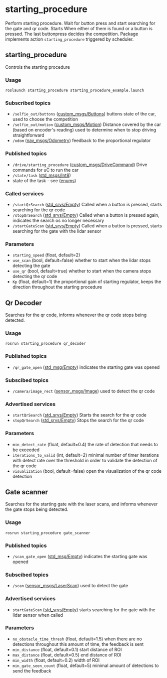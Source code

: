 # starting_procedure
Perform starting procedure. Wait for button press and start searching for the gate and qr code. Starts When either of them is found or a button is pressed. The last buttonpress decides the competition.
Package implements action `starting_procedure` triggered by scheduler.

## starting_procedure
Controls the starting procedure

### Usage
```
roslaunch starting_procedure starting_procedure_example.launch
```
### Subscribed topics
- `/selfie_out/buttons` ([custom_msgs/Buttons](./../../Shared/custom_msgs/msg/Buttons.msg))
   buttons state of the car, used to choose the competition
- `/selfie_out/motion` ([custom_msgs/Motion](./../../Shared/custom_msgs/msg/Motion.msg))
   Distance covered by the car (based on encoder's reading) used to determine when to stop driving straightforward
- `/odom` ([nav_msgs/Odometry](http://docs.ros.org/melodic/api/nav_msgs/html/msg/Odometry.html))
   feedback to the proportional regulator
### Published topics
- `/drive/starting_procedure` ([custom_msgs/DriveCommand](./../../Shared/custom_msgs/msg/DriveCommand.msg))
   Drive commands for uC to run the car
-  `/state/task` ([std_msgs/Int8](https://docs.ros.org/api/std_msgs/html/msg/Int8.html))
  - state of the task - see ([enums](./../../Shared/custom_msgs/include/custom_msgs/task_enum.h))

### Called services
- `/startQrSearch` ([std_srvs/Empty](http://docs.ros.org/melodic/api/std_srvs/html/srv/Empty.html))
   Called when a button is pressed, starts searching for the qr code
- `/stopQrSearch` ([std_srvs/Empty](http://docs.ros.org/melodic/api/std_srvs/html/srv/Empty.html))
   Called when a button is pressed again, indicates the search os no longer necessary
- `/startGateScan` ([std_srvs/Empty](http://docs.ros.org/melodic/api/std_srvs/html/srv/Empty.html))
   Called when a button is pressed, starts searching for the gate with the lidar sensor

### Parameters
- `starting_speed` (float, default=2)
- `use_scan` (bool, default=false)
   whether to start when the lidar stops detecting the gate
- `use_qr` (bool, default=true)
   whether to start when the camera stops detecting the qr code
- `Kp` (float, default=1)
   the proportional gain of starting regulator, keeps the direction throughout the starting procedure

## Qr Decoder
Searches for the qr code, informs whenever the qr code stops being detected.
### Usage
```
rosrun starting_procedure qr_decoder
```

### Published topics
- `/qr_gate_open` ([std_msg/Empty](http://docs.ros.org/api/std_msgs/html/msg/Empty.html))
   indicates the starting gate was opened
### Subscibed topics
- `/camera/image_rect` ([sensor_msgs/Image](http://docs.ros.org/melodic/api/sensor_msgs/html/msg/Image.html))
   used to detect the qr code

### Advertised services
- `startQrSearch` ([std_srvs/Empty](http://docs.ros.org/melodic/api/std_srvs/html/srv/Empty.html))
   Starts the search for the qr code
- `stopQrSearch` ([std_srvs/Empty](http://docs.ros.org/melodic/api/std_srvs/html/srv/Empty.html))
   Stops the search for the qr code
### Parameters
- `min_detect_rate` (float, default=0.4)
   the rate of detection that needs to be exceeded 
- `iterations_to_valid` (int, default=2)
   minimal number of timer iterations with detect rate over the threshold in order to validate the detection of the qr code
- `visualization` (bool, default=false)
   open the visualization of the qr code detection

## Gate scanner
Searches for the starting gate with the laser scans, and informs whenever the gate stops being detected.
### Usage
```
rosrun starting_procedure gate_scanner
```

### Published topics
- `/scan_gate_open` ([std_msg/Empty](http://docs.ros.org/api/std_msgs/html/msg/Empty.html))
   indicates the starting gate was opened
### Subscibed topics
- `/scan` ([sensor_msgs/LaserScan](http://docs.ros.org/melodic/api/sensor_msgs/html/msg/LaserScan.html))
   used to detect the gate

### Advertised services
- `startGateScan` ([std_srvs/Empty](http://docs.ros.org/melodic/api/std_srvs/html/srv/Empty.html))
   starts searching for the gate with the lidar sensor when called

### Parameters
- `no_obstacle_time_thresh` (float, default=1.5)
   when there are no detections throughout this amount of time, the feedback is sent
- `min_distance` (float, default=0.1)
   start distance of ROI
- `max_distance` (float, default=0.5)
   end distance of ROI
- `min_width` (float, default=0.2)
   width of ROI
- `min_gate_seen_count` (float, default=5)
   minimal amount of detections to send the feedback
